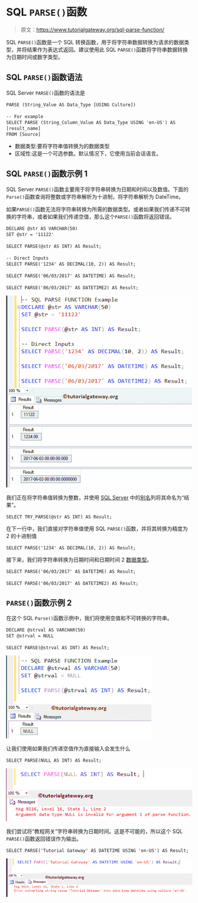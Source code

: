 # SQL `PARSE()`函数

> 原文：<https://www.tutorialgateway.org/sql-parse-function/>

SQL `PARSE()`函数是一个 SQL 转换函数，用于将字符串数据转换为请求的数据类型，并将结果作为表达式返回。建议使用此 SQL `PARSE()`函数将字符串数据转换为日期时间或数字类型。

## SQL `PARSE()`函数语法

SQL Server `PARSE()`函数的语法是

```
PARSE (String_Value AS Data_Type [USING Culture])

-- For example
SELECT PARSE (String_Column_Value AS Data_Type USING 'en-US') AS [result_name]
FROM [Source]
```

*   数据类型:要将字符串值转换为的数据类型
*   区域性:这是一个可选参数。默认情况下，它使用当前会话语言。

## SQL `PARSE()`函数示例 1

SQL Server `PARSE()`函数主要用于将字符串转换为日期和时间以及数值。下面的`Parse()`函数查询将整数或字符串解析为十进制，将字符串解析为 DateTime。

如果`PARSE()`函数无法将字符串转换为所需的数据类型。或者如果我们传递不可转换的字符串，或者如果我们传递空值，那么这个`PARSE()`函数将返回错误。

```
DECLARE @str AS VARCHAR(50)
SET @str = '11122'

SELECT PARSE(@str AS INT) AS Result; 

-- Direct Inputs
SELECT PARSE('1234' AS DECIMAL(10, 2)) AS Result; 

SELECT PARSE('06/03/2017' AS DATETIME) AS Result;  

SELECT PARSE('06/03/2017' AS DATETIME2) AS Result;
```

![SQL PARSE Function 1](img/785f84dd0d98a1029c72b2e30eabe28d.png)

我们正在将字符串值转换为整数，并使用 [SQL Server](https://www.tutorialgateway.org/sql/) 中的[别名](https://www.tutorialgateway.org/sql-alias/)列将其命名为“结果”。

```
SELECT TRY_PARSE(@str AS INT) AS Result;
```

在下一行中，我们直接对字符串值使用 SQL `PARSE()`函数，并将其转换为精度为 2 的十进制值

```
SELECT PARSE('1234' AS DECIMAL(10, 2)) AS Result;
```

接下来，我们将字符串转换为日期时间和日期时间 2 [数据类型](https://www.tutorialgateway.org/sql-data-types/)。

```
SELECT PARSE('06/03/2017' AS DATETIME) AS Result;  

SELECT PARSE('06/03/2017' AS DATETIME2) AS Result;
```

## `PARSE()`函数示例 2

在这个 SQL `Parse()`函数示例中，我们将使用空值和不可转换的字符串。

```
DECLARE @strval AS VARCHAR(50)
SET @strval = NULL

SELECT PARSE(@strval AS INT) AS Result;
```

![SQL PARSE Function 2](img/7c90f51a3e2d141904998608e8d2b7d5.png)

让我们使用如果我们传递空值作为直接输入会发生什么

```
SELECT PARSE(NULL AS INT) AS Result;
```

![SQL PARSE Function 3](img/8c746c6a35da7d2dafef33354f35a985.png)

我们尝试将“教程网关”字符串转换为日期时间。这是不可能的，所以这个 SQL `PARSE()`函数返回错误作为输出。

```
SELECT PARSE('Tutorial Gateway' AS DATETIME USING 'en-US') AS Result;
```

![SQL PARSE Function 4](img/e125b7267c4bfbc88ac70d9ac1f5ef04.png)